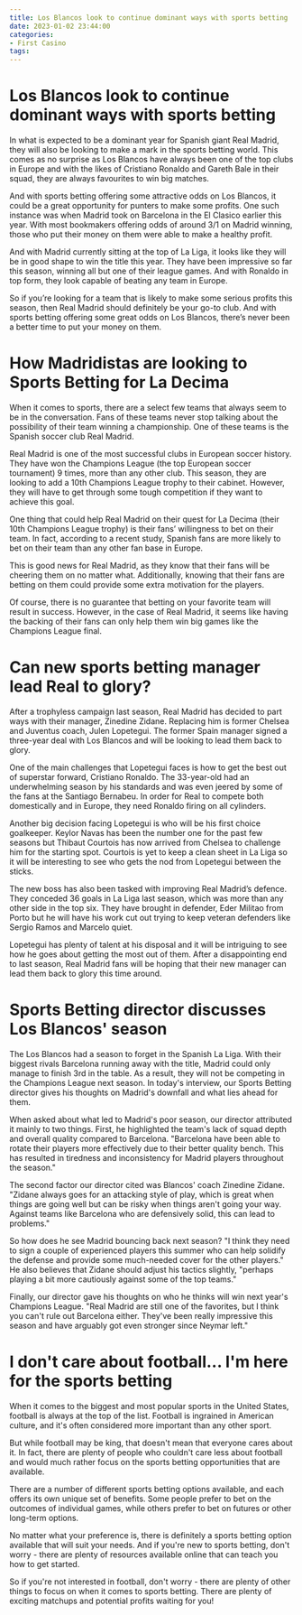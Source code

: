 ```yaml
---
title: Los Blancos look to continue dominant ways with sports betting
date: 2023-01-02 23:44:00
categories:
- First Casino
tags:
---
```



#  Los Blancos look to continue dominant ways with sports betting

In what is expected to be a dominant year for Spanish giant Real Madrid, they will also be looking to make a mark in the sports betting world. This comes as no surprise as Los Blancos have always been one of the top clubs in Europe and with the likes of Cristiano Ronaldo and Gareth Bale in their squad, they are always favourites to win big matches.

And with sports betting offering some attractive odds on Los Blancos, it could be a great opportunity for punters to make some profits. One such instance was when Madrid took on Barcelona in the El Clasico earlier this year. With most bookmakers offering odds of around 3/1 on Madrid winning, those who put their money on them were able to make a healthy profit.

And with Madrid currently sitting at the top of La Liga, it looks like they will be in good shape to win the title this year. They have been impressive so far this season, winning all but one of their league games. And with Ronaldo in top form, they look capable of beating any team in Europe.

So if you’re looking for a team that is likely to make some serious profits this season, then Real Madrid should definitely be your go-to club. And with sports betting offering some great odds on Los Blancos, there’s never been a better time to put your money on them.

#  How Madridistas are looking to Sports Betting for La Decima 

When it comes to sports, there are a select few teams that always seem to be in the conversation. Fans of these teams never stop talking about the possibility of their team winning a championship. One of these teams is the Spanish soccer club Real Madrid.

Real Madrid is one of the most successful clubs in European soccer history. They have won the Champions League (the top European soccer tournament) 9 times, more than any other club. This season, they are looking to add a 10th Champions League trophy to their cabinet. However, they will have to get through some tough competition if they want to achieve this goal.

One thing that could help Real Madrid on their quest for La Decima (their 10th Champions League trophy) is their fans’ willingness to bet on their team. In fact, according to a recent study, Spanish fans are more likely to bet on their team than any other fan base in Europe.

This is good news for Real Madrid, as they know that their fans will be cheering them on no matter what. Additionally, knowing that their fans are betting on them could provide some extra motivation for the players.

Of course, there is no guarantee that betting on your favorite team will result in success. However, in the case of Real Madrid, it seems like having the backing of their fans can only help them win big games like the Champions League final.

#  Can new sports betting manager lead Real to glory?

After a trophyless campaign last season, Real Madrid has decided to part ways with their manager, Zinedine Zidane. Replacing him is former Chelsea and Juventus coach, Julen Lopetegui. The former Spain manager signed a three-year deal with Los Blancos and will be looking to lead them back to glory.

One of the main challenges that Lopetegui faces is how to get the best out of superstar forward, Cristiano Ronaldo. The 33-year-old had an underwhelming season by his standards and was even jeered by some of the fans at the Santiago Bernabeu. In order for Real to compete both domestically and in Europe, they need Ronaldo firing on all cylinders.

Another big decision facing Lopetegui is who will be his first choice goalkeeper. Keylor Navas has been the number one for the past few seasons but Thibaut Courtois has now arrived from Chelsea to challenge him for the starting spot. Courtois is yet to keep a clean sheet in La Liga so it will be interesting to see who gets the nod from Lopetegui between the sticks.

The new boss has also been tasked with improving Real Madrid’s defence. They conceded 36 goals in La Liga last season, which was more than any other side in the top six. They have brought in defender, Eder Militao from Porto but he will have his work cut out trying to keep veteran defenders like Sergio Ramos and Marcelo quiet.

Lopetegui has plenty of talent at his disposal and it will be intriguing to see how he goes about getting the most out of them. After a disappointing end to last season, Real Madrid fans will be hoping that their new manager can lead them back to glory this time around.

#  Sports Betting director discusses Los Blancos' season

The Los Blancos had a season to forget in the Spanish La Liga. With their biggest rivals Barcelona running away with the title, Madrid could only manage to finish 3rd in the table. As a result, they will not be competing in the Champions League next season. In today's interview, our Sports Betting director gives his thoughts on Madrid's downfall and what lies ahead for them.

When asked about what led to Madrid's poor season, our director attributed it mainly to two things. First, he highlighted the team's lack of squad depth and overall quality compared to Barcelona. "Barcelona have been able to rotate their players more effectively due to their better quality bench. This has resulted in tiredness and inconsistency for Madrid players throughout the season."

The second factor our director cited was Blancos' coach Zinedine Zidane. "Zidane always goes for an attacking style of play, which is great when things are going well but can be risky when things aren't going your way. Against teams like Barcelona who are defensively solid, this can lead to problems."

So how does he see Madrid bouncing back next season? "I think they need to sign a couple of experienced players this summer who can help solidify the defense and provide some much-needed cover for the other players." He also believes that Zidane should adjust his tactics slightly, "perhaps playing a bit more cautiously against some of the top teams."

Finally, our director gave his thoughts on who he thinks will win next year's Champions League. "Real Madrid are still one of the favorites, but I think you can't rule out Barcelona either. They've been really impressive this season and have arguably got even stronger since Neymar left."

#  I don't care about football... I'm here for the sports betting

When it comes to the biggest and most popular sports in the United States, football is always at the top of the list. Football is ingrained in American culture, and it's often considered more important than any other sport.

But while football may be king, that doesn't mean that everyone cares about it. In fact, there are plenty of people who couldn't care less about football and would much rather focus on the sports betting opportunities that are available.

There are a number of different sports betting options available, and each offers its own unique set of benefits. Some people prefer to bet on the outcomes of individual games, while others prefer to bet on futures or other long-term options.

No matter what your preference is, there is definitely a sports betting option available that will suit your needs. And if you're new to sports betting, don't worry - there are plenty of resources available online that can teach you how to get started.

So if you're not interested in football, don't worry - there are plenty of other things to focus on when it comes to sports betting. There are plenty of exciting matchups and potential profits waiting for you!